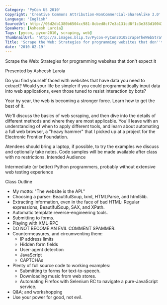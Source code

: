 ```yaml
---
Category: 'PyCon US 2010'
Copyright: 'Creative Commons Attribution-NonCommercial-ShareAlike 3.0'
Language: 'English'
SourceUrl: http://05d2db1380b6504cc981-8cbed8cf7e3a131cd8f1c3e383d10041.r93.cf2.rackcdn.com/pycon-us-2010/256_scrape-the-web-strategies-for-programming-websites-that-don-t-expect-it.m4v
Speakers: [Asheesh Laroia]
Tags: [pycon, pycon2010, scraping, web]
ThumbnailUrl: 'http://a.images.blip.tv/Pycon-PyCon2010ScrapeTheWebStrategiesForProgrammingWebsitesTha613-141.jpg'
Title: 'Scrape the Web: Strategies for programming websites that don''t expect it'
date: '2010-02-19'
---
```

Scrape the Web: Strategies for programming websites that don't expect it

  
Presented by Asheesh Laroia

  
Do you find yourself faced with websites that have data you need to extract?
Would your life be simpler if you could programmatically input data into web
applications, even those tuned to resist interaction by bots?

  
Year by year, the web is becoming a stronger force. Learn how to get the best
of it.

  
We'll discuss the basics of web scraping, and then dive into the details of
different methods and where they are most applicable. You'll leave with an
understanding of when to apply different tools, and learn about automating a
full web browser, a "heavy hammer" that I picked up at a project for the
Electronic Frontier Foundation.

  
Atendees should bring a laptop, if possible, to try the examples we discuss
and optionally take notes. Code samples will be made available after class
with no restrictions. Intended Audience

  
Intermediate (or better) Python programmers, probably without extensive web
testing experience

  
Class Outline

  * My motto: "The website is the API." 
  * Choosing a parser: BeautifulSoup, lxml, HTMLParse, and html5lib. 
  * Extracting information, even in the face of bad HTML: Regular expressions, BeautifulSoup, SAX, and XPath. 
  * Automatic template reverse-engineering tools. 
  * Submitting to forms. 
  * Playing with XML-RPC 
  * DO NOT BECOME AN EVIL COMMENT SPAMMER. 
  * Countermeasures, and circumventing them: 
    * IP address limits 
    * Hidden form fields 
    * User-agent detection 
    * JavaScript 
    * CAPTCHAs 
  * Plenty of full source code to working examples: 
    * Submitting to forms for text-to-speech. 
    * Downloading music from web stores. 
    * Automating Firefox with Selenium RC to navigate a pure-JavaScript service. 
  * Q&A; and workshopping 
  * Use your power for good, not evil. 
